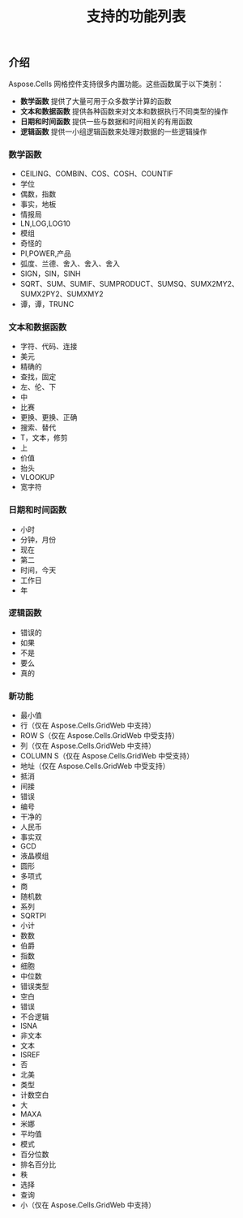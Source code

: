 ﻿---
title: 支持的功能列表
type: docs
weight: 10
url: /zh/net/list-of-supported-functions/
---
## **介绍**
Aspose.Cells 网格控件支持很多内置功能。这些函数属于以下类别：

- **数学函数** 提供了大量可用于众多数学计算的函数
- **文本和数据函数** 提供各种函数来对文本和数据执行不同类型的操作
- **日期和时间函数** 提供一些与数据和时间相关的有用函数
- **逻辑函数** 提供一小组逻辑函数来处理对数据的一些逻辑操作
### **数学函数**
- CEILING、COMBIN、COS、COSH、COUNTIF
- 学位
- 偶数，指数
- 事实，地板
- 情报局
- LN,LOG,LOG10
- 模组
- 奇怪的
- PI,POWER,产品
- 弧度、兰德、舍入、舍入、舍入
- SIGN，SIN，SINH
- SQRT、SUM、SUMIF、SUMPRODUCT、SUMSQ、SUMX2MY2、SUMX2PY2、SUMXMY2
- 谭，谭，TRUNC
### **文本和数据函数**
- 字符、代码、连接
- 美元
- 精确的
- 查找，固定
- 左、伦、下
- 中
- 比赛
- 更换、更换、正确
- 搜索、替代
- T，文本，修剪
- 上
- 价值
- 抬头
- VLOOKUP
- 宽字符
### **日期和时间函数**
- 小时
- 分钟，月份
- 现在
- 第二
- 时间，今天
- 工作日
- 年
### **逻辑函数**
- 错误的
- 如果
- 不是
- 要么
- 真的
### **新功能**
- 最小值
- 行（仅在 Aspose.Cells.GridWeb 中支持）
- ROW S（仅在 Aspose.Cells.GridWeb 中受支持）
- 列（仅在 Aspose.Cells.GridWeb 中支持）
- COLUMN S（仅在 Aspose.Cells.GridWeb 中受支持）
- 地址（仅在 Aspose.Cells.GridWeb 中受支持）
- 抵消
- 间接
- 错误
- 编号
- 干净的
- 人民币
- 事实双
- GCD
- 液晶模组
- 圆形
- 多项式
- 商
- 随机数
- 系列
- SQRTPI
- 小计
- 数数
- 伯爵
- 指数
- 细胞
- 中位数
- 错误类型
- 空白
- 错误
- 不合逻辑
- ISNA
- 非文本
- 文本
- ISREF
- 否
- 北美
- 类型
- 计数空白
- 大
- MAXA
- 米娜
- 平均值
- 模式
- 百分位数
- 排名百分比
- 秩
- 选择
- 查询
- 小（仅在 Aspose.Cells.GridWeb 中支持）

